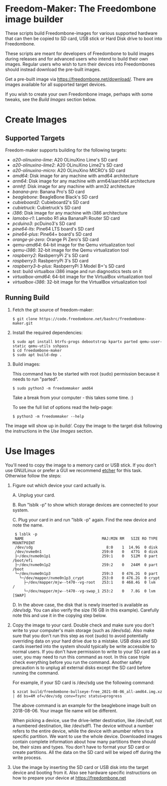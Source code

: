 # Freedom-Maker: The Freedombone image builder

These scripts build Freedombone-images for various supported hardware
that can then be copied to SD card, USB stick or Hard Disk drive to
boot into Freedombone.

These scripts are meant for developers of Freedombone to build images
during releases and for advanced users who intend to build their own
images. Regular users who wish to turn their devices into
Freedombones should instead download the pre-built images.

Get a pre-built image via https://freedombone.net/download/.  There
are images available for all supported target devices.

If you wish to create your own Freedombone image, perhaps with some
tweaks, see the *Build Images* section below.

# Create Images

## Supported Targets

Freedom-maker supports building for the following targets:


- *a20-olinuxino-lime*: A20 OLinuXino Lime's SD card
- *a20-olinuxino-lime2*: A20 OLinuXino Lime2's SD card
- *a20-olinuxino-micro*: A20 OLinuXino MICRO's SD card
- *amd64*: Disk image for any machine with amd64 architecture
- *arm64*: Disk image for any machine with arm64/aarch64 architecture
- *armhf*: Disk image for any machine with arm32 architecture
- *banana-pro*: Banana Pro's SD card
- *beaglebone*: BeagleBone Black's SD card
- *cubieboard2*: Cubieboard2's SD card
- *cubietruck*: Cubietruck's SD card
- *i386*: Disk image for any machine with i386 architecture
- *lamobo-r1*: Lamobo R1 aka BananaPi Router SD card
- *pcduino3*: pcDuino3's SD card
- *pine64-lts*: Pine64 LTS board's SD card
- *pine64-plus*: Pine64+ board's SD card
- *orange-pi-zero*: Orange Pi Zero's SD card
- *qemu-amd64*: 64-bit image for the Qemu virtualization tool
- *qemu-i386*: 32-bit image for the Qemu virtualization tool
- *raspberry2*: RasbperryPi 2's SD card
- *raspberry3*: RasbperryPi 3's SD card
- *raspberry3-b-plus*: RasbperryPi 3 Model B+'s SD card
- *test*: build virtualbox i386 image and run diagnostics tests on it
- *virtualbox-amd64*: 64-bit image for the VirtualBox virtualization tool
- *virtualbox-i386*: 32-bit image for the VirtualBox virtualization tool

## Running Build

1. Fetch the git source of freedom-maker:
    ```
    $ git clone https://code.freedombone.net/bashrc/freedombone-maker.git
    ```

2. Install the required dependencies:
    ```shell
    $ sudo apt install btrfs-progs debootstrap kpartx parted qemu-user-static qemu-utils sshpass
    $ cd freedombone-maker
    $ sudo apt build-dep .
    ```

3. Build images:

    This command has to be started with root (sudo) permission because it needs
    to run "parted".

    ```
    $ sudo python3 -m freedommaker amd64
    ```
    Take a break from your computer - this takes some time. :)
    
    To see the full list of options read the help-page:
    ```
    $ python3 -m freedommaker --help
    ```

The image will show up in *build/*. Copy the image to the
target disk following the instructions in the *Use Images* section.

# Use Images

You'll need to copy the image to a memory card or USB stick. If you don't
use GNU/Linux or prefer a GUI we recommend [etcher](https://etcher.io/)
for this task. Otherwise follow the steps:

1. Figure out which device your card actually is.

    A. Unplug your card.

    B. Run "lsblk -p" to show which storage devices are connected to your system.

    C. Plug your card in and run "lsblk -p" again. Find the new device and note
    the name.
    
        $ lsblk -p
        NAME                                   MAJ:MIN RM   SIZE RO TYPE  MOUNTPOINT
        /dev/sdg                                 8:0    1  14.9G  0 disk  
        /dev/nvme0n1                           259:0    0   477G  0 disk  
        ├─/dev/nvme0n1p1                       259:1    0   512M  0 part  /boot/efi
        ├─/dev/nvme0n1p2                       259:2    0   244M  0 part  /boot
        └─/dev/nvme0n1p3                       259:3    0 476.2G  0 part  
          └─/dev/mapper/nvme0n1p3_crypt        253:0    0 476.2G  0 crypt 
            ├─/dev/mapper/mjw--t470--vg-root   253:1    0 468.4G  0 lvm   /
            └─/dev/mapper/mjw--t470--vg-swap_1 253:2    0   7.8G  0 lvm   [SWAP]

    D. In the above case, the disk that is newly inserted is available
       as */dev/sdg*. You can also verify the size (16 GB in this example).
       Carefully note this and use it in the copying step below.

2. Copy the image to your card.  Double check and make sure you don't
   write to your computer's main storage (such as /dev/sda).  Also
   make sure that you don't run this step as root (sudo) to avoid potentially
   overriding data on your hard drive due to a mistake. USB disks and SD
   cards inserted into the system should typically be write accessible
   to normal users. If you don't have permission to write to your SD
   card as a user, you may need to run this command as root. In this
   case triple check everything before you run the command. Another
   safety precaution is to unplug all external disks except the SD
   card before running the command.

   For example, if your SD card is /dev/sdg use the following command:
    ```
    $ xzcat build/freedombone-bullseye-free_2021-08-06_all-amd64.img.xz | dd bs=4M of=/dev/sdg conv=fsync status=progress
    ```

   The above command is an example for the beaglebone image built on
   2018-08-06. Your image file name will be different.

   When picking a device, use the drive-letter destination, like
   /dev/sdf, not a numbered destination, like /dev/sdf1.  The device
   without a number refers to the entire device, while the device with
   anumber refers to a specific partition.  We want to use the whole
   device.  Downloaded images contain complete information about how
   many partitions there should be, their sizes and types. You don't
   have to format your SD card or create partitions. All the data on
   the SD card will be wiped off during the write process.

3. Use the image by inserting the SD card or USB disk into the target
   device and booting from it.  Also see hardware specific
   instructions on how to prepare your device at
   https://freedombone.net
